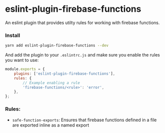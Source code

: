 # eslint-plugin-firebase-functions

An eslint plugin that provides utilty rules for working with firebase functions.

### Install

```sh
yarn add eslint-plugin-firebase-functions --dev
```

And add the plugin to your `.eslintrc.js` and make sure you enable the rules you want to use:

```js
module.exports = {
	plugins: ['eslint-plugin-firebase-functions'],
	rules: {
		// Example enabling a rule
		'firebase-functions/<rule>': 'error',
	},
};
```

### Rules:

- `safe-function-exports`: Ensures that firebase functions defined in a file are exported inline as a named export
